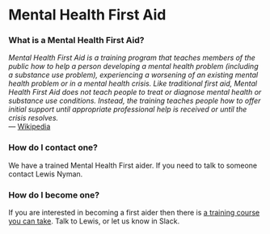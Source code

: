 # Mental Health First Aid

### What is a Mental Health First Aid?

_Mental Health First Aid is a training program that teaches members of the public how to help a person developing a mental health problem \(including a substance use problem\), experiencing a worsening of an existing mental health problem or in a mental health crisis. Like traditional first aid, Mental Health First Aid does not teach people to treat or diagnose mental health or substance use conditions. Instead, the training teaches people how to offer initial support until appropriate professional help is received or until the crisis resolves._  
— [Wikipedia](https://en.m.wikipedia.org/wiki/Mental_health_first_aid)

### How do I contact one?

We have a trained Mental Health First aider. If you need to talk to someone contact Lewis Nyman.

### How do I become one?

If you are interested in becoming a first aider then there is [a training course you can take](training.md). Talk to Lewis, or let us know in Slack.

